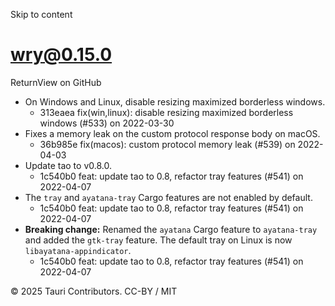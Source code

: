 Skip to content
# wry@0.15.0
ReturnView on GitHub
  * On Windows and Linux, disable resizing maximized borderless windows. 
    * 313eaea fix(win,linux): disable resizing maximized borderless windows (#533) on 2022-03-30
  * Fixes a memory leak on the custom protocol response body on macOS. 
    * 36b985e fix(macos): custom protocol memory leak (#539) on 2022-04-03
  * Update tao to v0.8.0. 
    * 1c540b0 feat: update tao to 0.8, refactor tray features (#541) on 2022-04-07
  * The `tray` and `ayatana-tray` Cargo features are not enabled by default. 
    * 1c540b0 feat: update tao to 0.8, refactor tray features (#541) on 2022-04-07
  * **Breaking change:** Renamed the `ayatana` Cargo feature to `ayatana-tray` and added the `gtk-tray` feature. The default tray on Linux is now `libayatana-appindicator`. 
    * 1c540b0 feat: update tao to 0.8, refactor tray features (#541) on 2022-04-07


© 2025 Tauri Contributors. CC-BY / MIT
